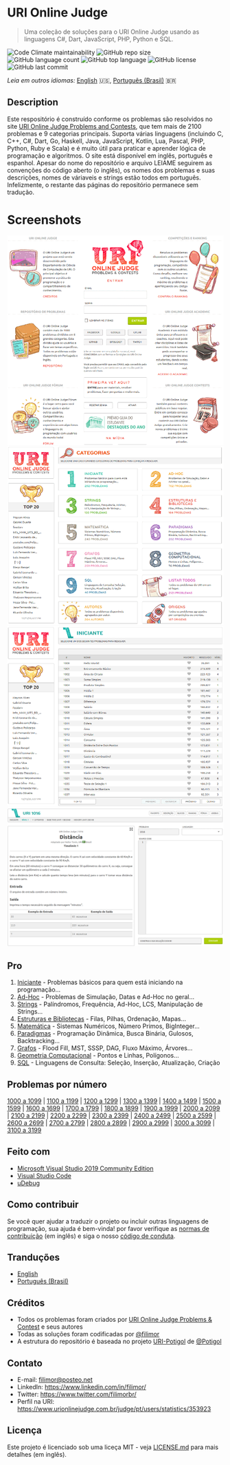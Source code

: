 # URI Online Judge

> Uma coleção de soluções para o URI Online Judge usando as linguagens C#, Dart, JavaScript, PHP, Python e SQL.

![Code Climate maintainability](https://img.shields.io/codeclimate/maintainability/filimor/uri-online-judge)
![GitHub repo size](https://img.shields.io/github/repo-size/filimor/uri-online-judge)
![GitHub language count](https://img.shields.io/github/languages/count/filimor/uri-online-judge)
![GitHub top language](https://img.shields.io/github/languages/top/filimor/uri-online-judge)
![GitHub license](https://img.shields.io/github/license/filimor/uri-online-judge)
![GitHub last commit](https://img.shields.io/github/last-commit/filimor/uri-online-judge)

*Leia em outros idiomas:* [English](https://github.com/filimor/uri-online-judge/blob/master/README.md) :us:, [Português (Brasil)](https://github.com/filimor/uri-online-judge/blob/master/README.pt-br.md) :brazil:

## Description

Este respositório é construído conforme os problemas são resolvidos no site [URI Online Judge Problems and Contests](https://www.urionlinejudge.com.br/), que tem mais de 2100 problemas e 9 categorias principais. Suporta várias linguagens (incluindo C, C++, C#, Dart, Go, Haskell, Java, JavaScript, Kotlin, Lua, Pascal, PHP, Python, Ruby e Scala) e é muito útil para praticar e aprender lógica de programação e algoritmos. O site está disponível em inglês, português e espanhol. Apesar do nome do repositório e arquivo LEIAME seguirem as convenções do código aberto (o inglês), os nomes dos problemas e suas descrições, nomes de váriaveis e strings estão todos em português. Infelizmente, o restante das páginas do repositório permanece sem tradução.

<!--![Problemas resolvidos]() //TODO-->

# Screenshots

![Official website](uri1.gif "Screenshot 1") ![Official website](uri2.gif "Screenshot 2") ![Official website](uri3.gif "Screenshot 3") ![Official website](uri4.gif "Screenshot 4")

## Pro

1. [Iniciante](problemas/1-iniciante.md) - Problemas básicos para quem está iniciando na programação...
2. [Ad-Hoc](problemas/2-ad-hoc.md) - Problemas de Simulação, Datas e Ad-Hoc no geral...
3. [Strings](problemas/3-strings.md) - Palíndromos, Frequência, Ad-Hoc, LCS, Manipulação de Strings...
4. [Estruturas e Bibliotecas](problemas/4-estruturas-bibliotecas.md) - Filas, Pilhas, Ordenação, Mapas...
5. [Matemática](problemas/5-matematica.md) -  Sistemas Numéricos, Número Primos, BigInteger...
6. [Paradigmas](problemas/6-paradigmas.md) - Programação Dinâmica, Busca Binária, Gulosos, Backtracking...
7. [Grafos](problemas/7-grafos.md) - Flood Fill, MST, SSSP, DAG, Fluxo Máximo, Árvores...
8. [Geometria Computacional](problemas/8-geometria-computacional.md) - Pontos e Linhas, Polígonos...
9. [SQL](problemas/9-sql.md) - Linguagens de Consulta: Seleção, Inserção, Atualização, Criação

## Problemas por número

[1000 a 1099](problemas/1000) |
[1100 a 1199](problemas/1100) |
[1200 a 1299](problemas/1200) |
[1300 a 1399](problemas/1300) |
[1400 a 1499](problemas/1400) |
[1500 a 1599](problemas/1500) |
[1600 a 1699](problemas/1600) |
[1700 a 1799](problemas/1700) |
[1800 a 1899](problemas/1800) |
[1900 a 1999](problemas/1900) |
[2000 a 2099](problemas/2000) |
[2100 a 2199](problemas/2100) |
[2200 a 2299](problemas/2200) |
[2300 a 2399](problemas/2300) |
[2400 a 2499](problemas/2400) |
[2500 a 2599](problemas/2500) |
[2600 a 2699](problemas/2600) |
[2700 a 2799](problemas/2700) |
[2800 a 2899](problemas/2800) |
[2900 a 2999](problemas/2900) |
[3000 a 3099](problemas/3000) |
[3100 a 3199](problemas/3100)

## Feito com

- [Microsoft Visual Studio 2019 Community Edition](https://visualstudio.microsoft.com/vs/community/)
- [Visual Studio Code](https://code.visualstudio.com/)
- [uDebug](https://www.udebug.com/)

## Como contribuir

Se você quer ajudar a traduzir o projeto ou incluir outras linguagens de programação, sua ajuda é bem-vinda! por favor verifique as [normas de contribuição](https://github.com/filimor/uri-online-judge/blob/master/CONTRIBUTING.md) (em inglês) e siga o nosso [código de conduta](https://github.com/filimor/uri-online-judge/blob/master/CODE_OF_CONDUCT.pt-BR.md).

## Tranduções

* [English](https://github.com/filimor/uri-online-judge/blob/master/README.md)
* [Português (Brasil)](https://github.com/filimor/uri-online-judge/blob/master/README.pt-br.md)

## Créditos

- Todos os problemas foram criados por [URI Online Judge Problems & Contest](https://www.urionlinejudge.com.br) e seus autores
- Todas as soluções foram codificadas por [@filimor](https://github.com/filimor)
- A estrutura do repositório é baseada no projeto [URI-Potigol](https://github.com/potigol/URI-Potigol) de [@Potigol](https://github.com/potigol)

## Contato

- E-mail: filimor@posteo.net
- LinkedIn: https://www.linkedin.com/in/filimor/
- Twitter: https://www.twitter.com/filimorbr/
- Perfil na URI: https://www.urionlinejudge.com.br/judge/pt/users/statistics/353923

## Licença

Este projeto é licenciado sob uma liceça MIT - veja [LICENSE.md](https://github.com/filimor/uri-online-judge/blob/master/LICENSE "MIT") para mais detalhes (em inglês).
